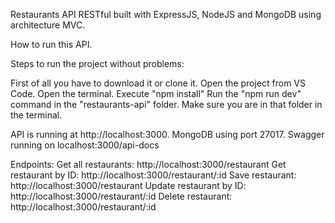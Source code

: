 Restaurants API RESTful built with ExpressJS, NodeJS and MongoDB using architecture MVC.

How to run this API.

Steps to run the project without problems:

First of all you have to download it or clone it. Open the project from VS Code. Open the terminal. Execute "npm install" Run the "npm run dev" command in the "restaurants-api" folder. Make sure you are in that folder in the terminal.

API is running at http://localhost:3000. MongoDB using port 27017. Swagger running on localhost:3000/api-docs

Endpoints: Get all restaurants: http://localhost:3000/restaurant Get restaurant by ID: http://localhost:3000/restaurant/:id Save restaurant: http://localhost:3000/restaurant Update restaurant by ID: http://localhost:3000/restaurant/:id Delete restaurant: http://localhost:3000/restaurant/:id
